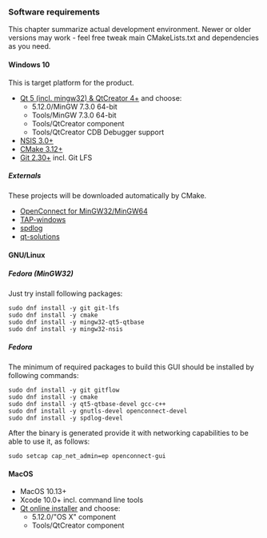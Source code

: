 ### Software requirements
This chapter summarize actual development environment. Newer or older versions may work - feel free tweak main CMakeLists.txt and dependencies as you need.

#### Windows 10
This is target platform for the product.

- [Qt 5 (incl. mingw32) & QtCreator 4+](http://download.qt.io/official_releases/online_installers/qt-unified-windows-x86-online.exe) and choose:
    - 5.12.0/MinGW 7.3.0 64-bit
    - Tools/MinGW 7.3.0 64-bit
    - Tools/QtCreator component
    - Tools/QtCreator CDB Debugger support
- [NSIS 3.0+](https://sourceforge.net/projects/nsis)
- [CMake 3.12+](https://cmake.org/)
- [Git 2.30+](https://git-scm.com/) incl. Git LFS

##### Externals

These projects will be downloaded automatically by CMake.

- [OpenConnect for MinGW32/MinGW64](https://github.com/horar/openconnect/releases)
- [TAP-windows](https://openvpn.net/index.php/open-source/downloads.html)
- [spdlog](https://github.com/gabime/spdlog)
- [qt-solutions](https://github.com/qtproject/qt-solutions.git)


#### GNU/Linux
##### Fedora (MinGW32)
Just try install following packages:

    sudo dnf install -y git git-lfs
    sudo dnf install -y cmake
    sudo dnf install -y mingw32-qt5-qtbase
    sudo dnf install -y mingw32-nsis

##### Fedora
The minimum of required packages to build this GUI should be installed by following commands:

    sudo dnf install -y git gitflow
    sudo dnf install -y cmake
    sudo dnf install -y qt5-qtbase-devel gcc-c++
    sudo dnf install -y gnutls-devel openconnect-devel
    sudo dnf install -y spdlog-devel

After the binary is generated provide it with networking capabilities to be
able to use it, as follows:

    sudo setcap cap_net_admin=ep openconnect-gui

#### MacOS
- MacOS 10.13+
- Xcode 10.0+ incl. command line tools
- [Qt online installer](http://download.qt.io/official_releases/online_installers/qt-unified-mac-x64-online.dmg) and choose:
    - 5.12.0/"OS X" component
    - Tools/QtCreator component

